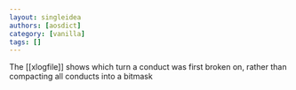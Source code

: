```yaml
---
layout: singleidea
authors: [aosdict]
category: [vanilla]
tags: []
---
```

The [[xlogfile]] shows which turn a conduct was first broken on, rather than compacting all conducts into a bitmask
